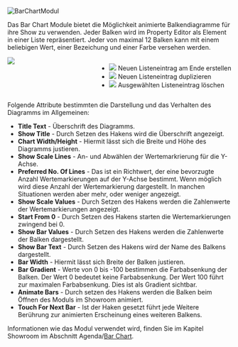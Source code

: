 ![BarChartModul](../img/Manager/Module/BarChart_Module.PNG) 

Das Bar Chart Module bietet die Möglichkeit animierte Balkendiagramme für ihre Show zu verwenden. Jeder Balken wird im Property Editor als Element in einer Liste repräsentiert. Jeder von maximal 12 Balken kann mit einem beliebigen Wert, einer Bezeichung und einer Farbe versehen werden.


<div style="display: flex; justify-content: space-between;">

<div>
        <img src="../../img/Manager/Module/BarChart_PropertyEditor.PNG" />
</div>

<ul>
    <li><div>
        <img src="../../img/Manager/Module/Storyboardplus_Icon_New.PNG"/> Neuen Listeneintrag am Ende erstellen
    </div></li>
    <li><div><img src="../../img/Manager/Module/Storyboardplus_Icon_Duplicate.PNG"/> Neuen Listeneintrag duplizieren</div></li>
    <li><div><img src="../../img/Manager/Module/Storyboardplus_Icon_Delete.PNG"/> Ausgewählten Listeneintrag löschen</div></li>
</ul>


</div>


Folgende Attribute bestimmten die Darstellung und das Verhalten des Diagramms im Allgemeinen:
<ul>
<li><b>Title Text</b> - Überschrift des Diagramms.
</li>

<li><b>Show Title</b> - Durch Setzen des Hakens wird die Überschrift angezeigt. 
</li>

<li><b>Chart Width/Height</b> - Hiermit lässt sich die Breite und Höhe des Diagramms justieren.
</li>

<li><b>Show Scale Lines</b> - An- und Abwählen der Wertemarkrierung für die Y-Achse.
</li>

<li><b>Preferred No. Of Lines</b> - Das ist ein Richtwert, der eine bevorzugte Anzahl Wertemarkierungen auf der Y-Achse bestimmt. Wenn möglich wird diese Anzahl der Wertemarkierung dargestellt. In manchen Situationen werden aber mehr, oder weniger angezeigt.
</li>

<li><b>Show Scale Values</b> - Durch Setzen des Hakens  werden die Zahlenwerte der Wertemarkierungen angezeigt.
</li>

<li><b>Start From 0</b> - Durch Setzen des Hakens starten die Wertemarkierungen zwingend bei 0.
</li>

<li><b>Show Bar Values</b> - Durch Setzen des Hakens werden die Zahlenwerte der Balken dargestellt.
</li>

<li><b>Show Bar Text</b> - Durch Setzen des Hakens wird der Name des Balkens dargestellt.
</li>

<li><b>Bar Width</b> - Hiermit lässt sich Breite der Balken justieren.
</li>

<li><b>Bar Gradient</b> - Werte von 0 bis -100 bestimmen die Farbabsenkung der Balken. Der Wert 0 bedeutet keine Farbabsenkung. Der Wert 100 führt zur maximalen Farbabsenkung. Dies ist als Gradient sichtbar. 
</li>

<li><b>Animate Bars</b> - Durch setzen des Hakens werden die Balken beim Öffnen des Moduls im Showroom animiert.
</li>

<li><b>Touch For Next Bar</b> - Ist der Haken gesetzt führt jede Weitere Berührung zur animierten Erscheinung eines weiteren Balkens. 
</li>
</ul>

Informationen wie das Modul verwendet wird, finden Sie im Kapitel Showroom im Abschnitt Agenda/[Bar Chart](../056_agenda/#bar-chart).

